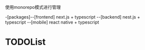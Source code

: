 使用monorepo模式进行管理

-[packages]--[frontend] next.js + typescript
           --[backend] nest.js + typescript
           --[mobile] react native + typescript

# TODOList